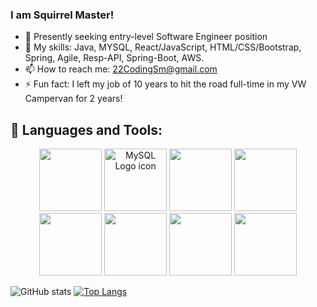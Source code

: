 ### I am Squirrel Master! 

- 🔭 Presently seeking entry-level Software Engineer position
- 🌱 My skills: 
Java, MYSQL, React/JavaScript, HTML/CSS/Bootstrap, Spring, Agile, Resp-API, Spring-Boot, AWS.
- 📫 How to reach me: 22CodingSm@gmail.com
- ⚡ Fun fact: I left my job of 10 years to hit the road full-time in my VW Campervan for 2 years! 

## 🧰 Languages and Tools:
<p align="center">
 
  
   <img src="https://cdn.jsdelivr.net/npm/programming-languages-logos/src/java/java.png" height="100">
 <img alt="MySQL Logo icon" src="https://img.icons8.com/ios-filled/344/mysql-logo.png" lazy="loaded"  height="100"> 
  <img src="https://cdn.jsdelivr.net/npm/programming-languages-logos/src/javascript/javascript.png" height="100">
   <img src="https://cdn.jsdelivr.net/npm/programming-languages-logos/src/html/html.png" height="100">
 
  
  <img  width="100" height="100" class="js-search-result-thumbnail responsive-img" src="https://as1.ftcdn.net/jpg/03/04/97/12/500_F_304971218_JOSk82jpa257LXvZ0l6QLS2H7cZmUBKe.jpg" >
  
  <img width="100" height="100"   class="js-search-result-thumbnail responsive-img" src="https://as1.ftcdn.net/jpg/02/76/18/10/500_F_276181097_cmQ32J5NyNhRVvpOfJ3P1277NbHedSk5.jpg"  >
  
  <img width="100" height="100"  id="details-enlarged-image" class="js-search-result-thumbnail responsive-img" src="https://as1.ftcdn.net/jpg/01/39/48/46/500_F_139484626_cqPNhvfRtWrNMNmuSeBMBiCUkPJTzgjS.jpg" >
  
 <img width="100" height="100" id="details-enlarged-image" class="js-search-result-thumbnail responsive-img" src="https://as2.ftcdn.net/jpg/03/22/95/69/500_F_322956978_9ESBVewTYdhSu9G6qf2JazX9tUsdh53g.jpg"  >
  

</p>

![GitHub stats](https://github-readme-stats.vercel.app/api?username=KyloRich&show_icons=true&theme=chartreuse-dark)
[![Top Langs](https://github-readme-stats.vercel.app/api/top-langs/?username=KyloRich&layout=compact&theme=chartreuse-dark)](https://github.com/anuraghazra/github-readme-stats)
 
<!--
**KyloRich/KyloRich** is a ✨ _special_ ✨ repository because its `README.md` (this file) appears on your GitHub profile.
 
